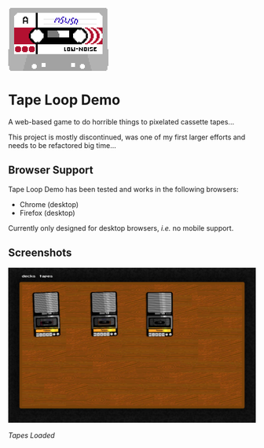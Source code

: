 ![tape](./src/assets/img/tape.png)



# Tape Loop Demo

A web-based game to do horrible things to pixelated cassette tapes...

This project is mostly discontinued, was one of my first larger efforts and needs to be refactored big time...



## Browser Support

Tape Loop Demo has been tested and works in the following browsers:

* Chrome (desktop)
* Firefox (desktop)

Currently only designed for desktop browsers, *i.e.* no mobile support.



## Screenshots

![Screenshot1](./src/assets/img/Screenshot1.jpeg)

*Tapes Loaded*
